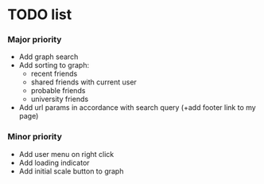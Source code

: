 # TODO list

### Major priority

- Add graph search
- Add sorting to graph:
  - recent friends
  - shared friends with current user
  - probable friends
  - university friends
- Add url params in accordance with search query (+add footer link to my page)

### Minor priority

- Add user menu on right click
- Add loading indicator
- Add initial scale button to graph